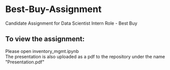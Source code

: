 # Best-Buy-Assignment
Candidate Assignment for Data Scientist Intern Role - Best Buy

## To view the assignment:
Please open inventory_mgmt.ipynb </br>
The presentation is also uploaded as a pdf to the repository under the name "Presentation.pdf"

